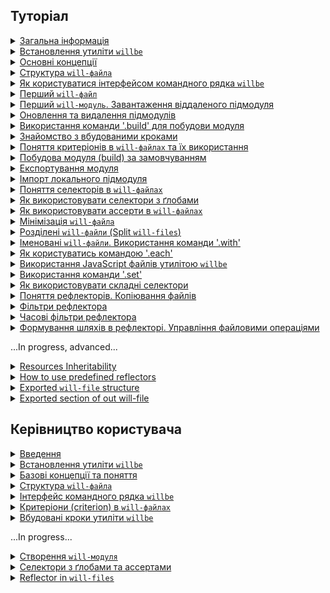 ## <a name="tutorials"></a> Туторіал

<details>
  <summary><a href="./Tutorials/Abstract.md">Загальна інформація</a></summary>
  Загальна інформація. Чим утиліта <code>willbe</code> є і чим вона не являється
</details>
<details>
  <summary><a href="./Tutorials/WillbeInstalation.md">Встановлення утиліти <code>willbe</code></a></summary>
  Процес встановлення утиліти <code>willbe</code>
</details>
<details>
  <summary><a href="./Tutorials/Concepts.md">Основні концепції</a></summary>
  Основні концепції. Допомагає побачити загальну картину
</details>
<details>
  <summary><a href="./Tutorials/CompositionOfWillFile.md">Структура <code>will-файла</code></a></summary>
  В туторіалі описано структуру секцій <code>will-файлу</code> та приведено приклади їх застосування
</details>
<details>
  <summary><a href="./Tutorials/HowToUseCommandLineInterfaceOfWill.md">Як користуватися інтерфейсом командного рядка <code>willbe</code></a></summary>
  В туторіалі описується використання командного рядка для взаємодії з утилітою <code>willbe</code>, застосування команд <code>.help</code> та <code>.list</code>
</details>
<details>
  <summary><a href="./Tutorials/FirstWillFile.md">Перший <code>will-файл</code></a></summary>
  В туторіалі описується створення першого <code>will-файлу</code> та першого модуля
</details>
<details>
  <summary><a href="./Tutorials/RemoteSubmodulesImporting.md">Перший <code>will-модуль</code>. Завантаження віддаленого підмодуля</a></summary>
  В туторіалі показано як імпортувати віддалені підмодулі
</details>
<details>
  <summary><a href="./Tutorials/SubmodulesAdministration.md">Оновлення та видалення підмодулів</a></summary>
  В туторіалі продовжено опис підмодулів, більш детально розглянуто їх адміністрування
</details>
<details>
  <summary><a href="./Tutorials/ModuleCreationByBuild.md">Використання команди '.build' для побудови модуля</a></summary>
  Туторіал описує запуск окремих збірок побудови модуля в <code>will-файлі</code>
</details>
<details>
  <summary><a href="./Tutorials/PredefinedSteps.md">Знайомство з вбудованими кроками</a></summary>
  В туторіалі дається пояснення вбудованих кроків та приведено приклади використання
</details>
<details>
  <summary><a href="./Tutorials/CriterionsInWillFile.md">Поняття критеріонів в <code>will-файлах</code> та їх використання</a></summary>
  В туторіалі дається поняття про критеріони (criterion) та їх використання в <code>will-файлах</code>
</details>
<details>
  <summary><a href="./Tutorials/DefaultCriterionInWillFile.md">Побудова модуля (build) за замовчуванням</a></summary>
  В туторіалі показано як користуватись зовнішніми програмами та створено збірку, яка виконується за замовчуванням
</details>
<details>
  <summary><a href="./Tutorials/ExportedWillFile.md">Експортування модуля</a></summary>
  В цьому туторіалі описана процедура експортування <code>will-модуля</code>
</details>
<details>
  <summary><a href="./Tutorials/LocalSubmodulesImporting.md">Імпорт локального підмодуля</a></summary>
  В туторіалі показано як додати локальний підмодуль та його особливості
</details>
<details>
  <summary><a href="./Tutorials/SelectorsTermInWillFile.md">Поняття селекторів в <code>will-файлах</code></a></summary>
  В туторіалі дається поняття селекторів та їх застосування в <code>will-файлах</code>
</details>
<details>
  <summary><a href="./Tutorials/HowToUseSelectorsWithGlob.md">Як використовувати селектори з ґлобами</a></summary>
  В туторіалі пояснюється застосування ґлобів в селекторах <code>will-файла</code>
</details>
<details>
  <summary><a href="./Tutorials/HowToUseAsserts.md">Як використовувати ассерти в <code>will-файлах</code></a></summary>
  В туторіалі пояснюється як з допомогою ассертів зменшити кількість помилок в <code>will-файлі</code>
</details>
<details>
  <summary><a href="./Tutorials/MinimizationOfWillFile.md">Мінімізація <code>will-файла</code></a></summary>
  В туторіалі показано, як мінімізувати величину <code>will-файла</code> та властивості ресурсів при використанні скороченої форми запису критеріонів
</details>
<details>
  <summary><a href="./Tutorials/SplitWillFile.md">Розділені <code>will-файли</code> (Split <code>will-files</code>)</a></summary>
  В туторіалі розглядається створення розділених <code>will-файлів</code>
</details>
<details>
  <summary><a href="./Tutorials/NamedWillFile.md">Іменовані <code>will-файли</code>. Використання команди '.with'</a></summary>
  В туторіалі дається поняття іменованих <code>will-файлів</code> та показано як користуватись командою <code>.with</code>
</details>
<details>
  <summary><a href="./Tutorials/UsingEachCommand.md">Як користуватись командою '.each'</a></summary>
  В туторіалі пояснюється призначення команди <code>.each</code> та приводиться приклад використання
</details>
<details>
  <summary><a href="./Tutorials/UsingOfJSInWillbe.md">Використання JavaScript файлів утилітою <code>willbe</code></a></summary>
  В туторіалі показано як використовувати JavaScript-скрипти в утиліті <code>willbe</code>
</details>
<details>
  <summary><a href="./Tutorials/UsingSetCommand.md">Використання команди '.set'</a></summary>
  В туторіалі пояснюється призначення команди `.set` та дається приклад використання
</details>
<details>
  <summary><a href="./Tutorials/HowToUseComplexSelector.md">Як використовувати складні селектори</a></summary>
  В туторіалі пояснюється застосування складних селекторів при побудові модуля, приведено приклади застосування ґлобів та ассертів
</details>
<details>
  <summary><a href="./Tutorials/ReflectorUsing.md">Поняття рефлекторів. Копіювання файлів</a></summary>
  В туторіалі описуються рефлектори, дається приклад копіювання файлів рефлектором, пояснюється як користуватись полем `recursive`
</details>
<details>
  <summary><a href="./Tutorials/ReflectorFilters.md">Фільтри рефлектора</a></summary>
  В туторіалі дається поняття простих фільтрів і масок рефлектора та показано як вони застосовуються
</details>
<details>
  <summary><a href="./Tutorials/ReflectorTimeFilters.md">Часові фільтри рефлектора</a></summary>
  В туторіалі показано як використовуються фільтри відбору файлів по часу
</details>
<details>
  <summary><a href="./Tutorials/ReflectorFSControl.md">Формування шляхів в рефлекторі. Управління файловими операціями</a></summary>
  В туторіалі показано як формуються шляхи рефлекторів та як управляти кількістю файлових операцій
</details>

<p>
...In progress, advanced...
<details>
  <summary><a href="./Tutorials/ResourceInheritability.md">Resources Inheritability</a></summary>
  В туторіалі показано як використовувати наслідування ресурсами <code>will-файла</code>
</details>
<details>
  <summary><a href="./Tutorials/PredefinedReflectorsUsing.md">How to use predefined reflectors</a></summary>
  В туторіалі показано як використовувати вбудовані рефлектори утиліти <code>willbe</code>
</details>
<details>
  <summary><a href="./Tutorials/ExportedFileStructure.md">Exported <code>will-file</code> structure</a></summary>
  В туторіалі показано особливості структури експортованого `*.out.will.`-файла та окремих ресурсів.
  Kos: Що?..
</details>
<details>
  <summary><a href="./Tutorials/ExportedSectionOfWillFile.md">Exported section of out will-file</a></summary>
  В цьому туторіалі розглядається секція <code>exported</code>
</details>


## <a name="manuals"></a> Керівництво користувача

<details>
  <summary><a href="Introduction.md">Введення</a></summary>
  Загальна інформація про утиліту <code>willbe</code>
</details>
<details>
  <summary><a href="./Manuals/WillbeInstalation.md">Встановлення утиліти <code>willbe</code></a></summary>
  Показано процес встановлення утиліти <code>willbe</code> на операційні системи Windows та Linux-дистрибутиви
</details>
<details>
  <summary><a href="./Manuals/Concepts.urk.md">Базові концепції та поняття</a></summary>
  В туторіалі описуються основні концепції та поняття для роботи з утилітою <code>willbe</code>
</details>
<details>
  <summary><a href="./Manuals/WillFileStructure.md">Структура <code>will-файла</code></a></summary>
  Описується структура секцій <code>will-файлу</code> та приведено приклади їх застосування
</details>
<details>
  <summary><a href="./Manuals/CommandLineInterfaceOfWill.md">Інтерфейс командного рядка <code>willbe</code></a></summary>
  Описані команди утиліти <code>willbe</code> та їх синтаксис
</details>
<details>
  <summary><a href="./Manuals/WillFileCriterions.urk.md">Критеріони (criterion) в <code>will-файлах</code></a></summary>
  В керівництві користувача визначено поняття критеріонів та приведено приклади їх використання при створенні модулів
</details>
<details>
  <summary><a href="./Manuals/WillFilePredefinedSteps.md">Вбудовані кроки утиліти <code>willbe</code></a></summary>
  Керівництво користувача по вбудованим крокам для побудови модуля
</details>

<p>
...In progress...
<details>
  <summary><a href="./Manuals/WillFileCreation.md">Створення <code>will-модуля</code></a></summary>
  В керівництві описано створення <code>will-файла</code> та побудова модулів різного призначення
  <a href="./Manuals/WillFileCreation.md#start">Початок роботи</a>
  <a href="./Manuals/WillFileCreation.md#basic-configuration">Базова конфігурація</a>
  <a href="./Manuals/WillFileCreation.md#submodules-importing">Робота з підмодулями</a>
  <a href="./Manuals/WillFileCreation.md#step-and-build">Використання секцій `step` i `build` при створенні модуля</a>
  <a href="./Manuals/WillFileCreation.md#module-export">Експорт модуля</a>
  <a href="./Manuals/WillFileCreation.md#named-module">Іменований підмодуль</a>
</details>
<details>
  <summary><a href="./Manuals/WillFileSelectors.md">Cелектори з ґлобами та ассертами</a></summary>
  В керівництві користувача дається інформація про використання селекторів для побудови модуля
</details>
<details>
  <summary><a href="./Manuals/WillFileReflectors.md">Reflector in <code>will-files</code></a></summary>
  В керівництві користувача описуються рефлектори - призначення, особливості побудови, використання
</details>
